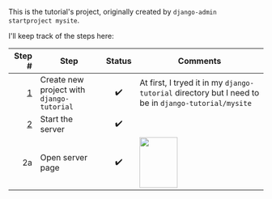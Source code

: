 This is the tutorial's project, originally created by `django-admin startproject mysite`.

I'll keep track of the steps here:

| Step # | Step | Status | Comments |
| ---: | --- | :---: | --- |
| [1](https://docs.djangoproject.com/en/4.2/intro/tutorial01/#creating-a-project) | Create new project with `django-tutorial` | ✔️ | At first, I tryed it in my `django-tutorial` directory but I need to be in `django-tutorial/mysite` |
| [2](https://docs.djangoproject.com/en/4.2/intro/tutorial01/#creating-a-project) | Start the server | ✔️ |  |
| 2a | Open server page | ✔️ | <img src="https://github.com/pfuntner/django-tutorial/assets/23261559/64c9eab5-f756-438a-8c41-87c308326e09" width="75" height="100"  /> |
